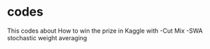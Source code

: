# codes
This codes about How to win the prize in Kaggle
with
-Cut Mix
-SWA stochastic weight averaging 
